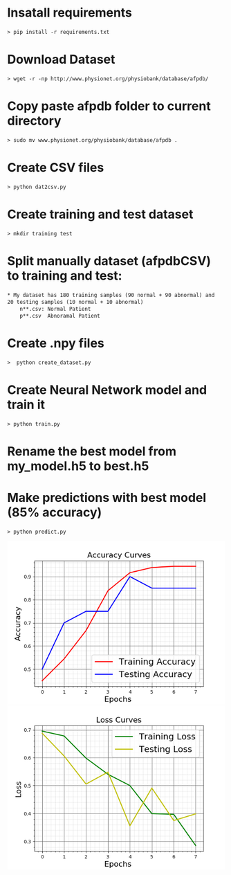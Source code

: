 # Insatall requirements
    > pip install -r requirements.txt

# Download Dataset
    > wget -r -np http://www.physionet.org/physiobank/database/afpdb/

# Copy paste afpdb folder to current directory 
    > sudo mv www.physionet.org/physiobank/database/afpdb .

# Create CSV files 
    > python dat2csv.py

# Create training and test dataset
    > mkdir training test

# Split manually dataset (afpdbCSV) to training and test:
    * My dataset has 180 training samples (90 normal + 90 abnormal) and   20 testing samples (10 normal + 10 abnormal)
        n**.csv: Normal Patient  
        p**.csv  Abnoramal Patient 

# Create .npy files 
    >  python create_dataset.py

# Create Neural Network model and train it 
    > python train.py

# Rename the best model from my_model.h5 to best.h5

# Make predictions with best model (85% accuracy)
    > python predict.py

![alt text](Accuracy.png)
![alt text](Loss.png)
